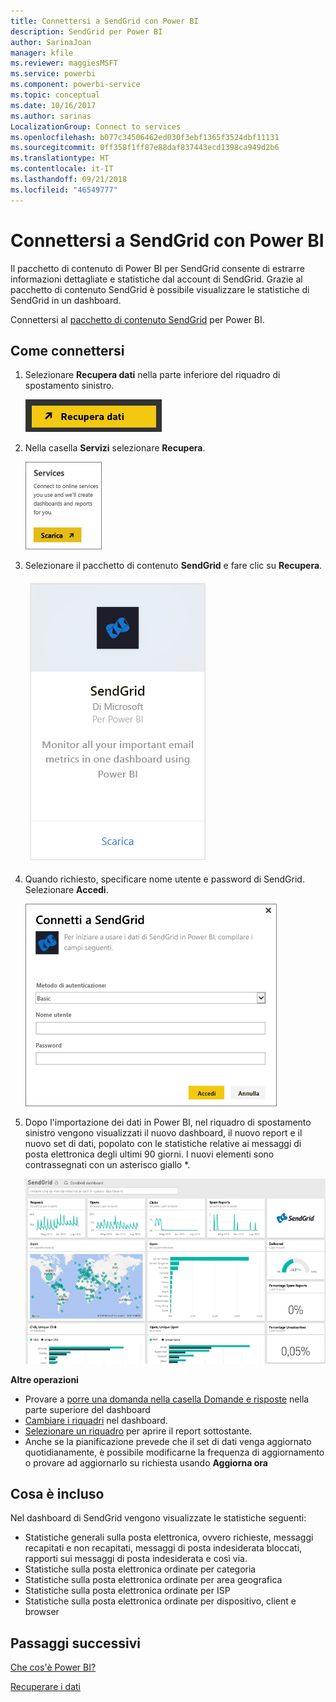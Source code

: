 ```yaml
---
title: Connettersi a SendGrid con Power BI
description: SendGrid per Power BI
author: SarinaJoan
manager: kfile
ms.reviewer: maggiesMSFT
ms.service: powerbi
ms.component: powerbi-service
ms.topic: conceptual
ms.date: 10/16/2017
ms.author: sarinas
LocalizationGroup: Connect to services
ms.openlocfilehash: b077c34506462ed030f3ebf1365f3524dbf11131
ms.sourcegitcommit: 0ff358f1ff87e88daf837443ecd1398ca949d2b6
ms.translationtype: HT
ms.contentlocale: it-IT
ms.lasthandoff: 09/21/2018
ms.locfileid: "46549777"
---
```

# <a name="connect-to-sendgrid-with-power-bi"></a>Connettersi a SendGrid con Power BI
Il pacchetto di contenuto di Power BI per SendGrid consente di estrarre informazioni dettagliate e statistiche dal account di SendGrid. Grazie al pacchetto di contenuto SendGrid è possibile visualizzare le statistiche di SendGrid in un dashboard.

Connettersi al [pacchetto di contenuto SendGrid](https://app.powerbi.com/getdata/services/sendgrid) per Power BI.

## <a name="how-to-connect"></a>Come connettersi
1. Selezionare **Recupera dati** nella parte inferiore del riquadro di spostamento sinistro.
   
   ![](media/service-connect-to-sendgrid/pbi_getdata.png) 
2. Nella casella **Servizi** selezionare **Recupera**.
   
   ![](media/service-connect-to-sendgrid/pbi_getservices.png) 
3. Selezionare il pacchetto di contenuto **SendGrid** e fare clic su **Recupera**.
   
   ![](media/service-connect-to-sendgrid/sendgrid.png) 
4. Quando richiesto, specificare nome utente e password di SendGrid. Selezionare **Accedi**.
   
   ![](media/service-connect-to-sendgrid/pbi_sendgridsignin.png)
5. Dopo l'importazione dei dati in Power BI, nel riquadro di spostamento sinistro vengono visualizzati il nuovo dashboard, il nuovo report e il nuovo set di dati, popolato con le statistiche relative ai messaggi di posta elettronica degli ultimi 90 giorni. I nuovi elementi sono contrassegnati con un asterisco giallo \*.
   
   ![](media/service-connect-to-sendgrid/pbi_sendgriddash.png)

**Altre operazioni**

* Provare a [porre una domanda nella casella Domande e risposte](consumer/end-user-q-and-a.md) nella parte superiore del dashboard
* [Cambiare i riquadri](service-dashboard-edit-tile.md) nel dashboard.
* [Selezionare un riquadro](consumer/end-user-tiles.md) per aprire il report sottostante.
* Anche se la pianificazione prevede che il set di dati venga aggiornato quotidianamente, è possibile modificarne la frequenza di aggiornamento o provare ad aggiornarlo su richiesta usando **Aggiorna ora**

## <a name="whats-included"></a>Cosa è incluso
Nel dashboard di SendGrid vengono visualizzate le statistiche seguenti:

* Statistiche generali sulla posta elettronica, ovvero richieste, messaggi recapitati e non recapitati, messaggi di posta indesiderata bloccati, rapporti sui messaggi di posta indesiderata e così via.
* Statistiche sulla posta elettronica ordinate per categoria
* Statistiche sulla posta elettronica ordinate per area geografica
* Statistiche sulla posta elettronica ordinate per ISP
* Statistiche sulla posta elettronica ordinate per dispositivo, client e browser

## <a name="next-steps"></a>Passaggi successivi
[Che cos'è Power BI?](power-bi-overview.md)

[Recuperare i dati](service-get-data.md)

